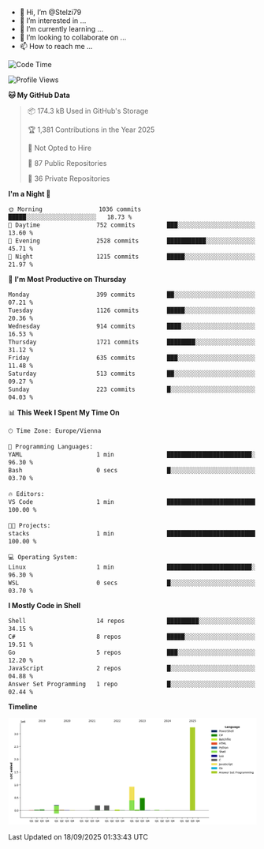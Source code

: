 - 👋 Hi, I’m @Stelzi79
- 👀 I’m interested in ...
- 🌱 I’m currently learning ...
- 💞️ I’m looking to collaborate on ...
- 📫 How to reach me ...

<!--START_SECTION:waka-->
![Code Time](http://img.shields.io/badge/Code%20Time-1%2C144%20hrs%2039%20mins-blue)

![Profile Views](http://img.shields.io/badge/Profile%20Views-0-blue)

**🐱 My GitHub Data** 

> 📦 174.3 kB Used in GitHub's Storage 
 > 
> 🏆 1,381 Contributions in the Year 2025
 > 
> 🚫 Not Opted to Hire
 > 
> 📜 87 Public Repositories 
 > 
> 🔑 36 Private Repositories 
 > 
**I'm a Night 🦉** 

```text
🌞 Morning                1036 commits        █████░░░░░░░░░░░░░░░░░░░░   18.73 % 
🌆 Daytime                752 commits         ███░░░░░░░░░░░░░░░░░░░░░░   13.60 % 
🌃 Evening                2528 commits        ███████████░░░░░░░░░░░░░░   45.71 % 
🌙 Night                  1215 commits        █████░░░░░░░░░░░░░░░░░░░░   21.97 % 
```
📅 **I'm Most Productive on Thursday** 

```text
Monday                   399 commits         ██░░░░░░░░░░░░░░░░░░░░░░░   07.21 % 
Tuesday                  1126 commits        █████░░░░░░░░░░░░░░░░░░░░   20.36 % 
Wednesday                914 commits         ████░░░░░░░░░░░░░░░░░░░░░   16.53 % 
Thursday                 1721 commits        ████████░░░░░░░░░░░░░░░░░   31.12 % 
Friday                   635 commits         ███░░░░░░░░░░░░░░░░░░░░░░   11.48 % 
Saturday                 513 commits         ██░░░░░░░░░░░░░░░░░░░░░░░   09.27 % 
Sunday                   223 commits         █░░░░░░░░░░░░░░░░░░░░░░░░   04.03 % 
```


📊 **This Week I Spent My Time On** 

```text
🕑︎ Time Zone: Europe/Vienna

💬 Programming Languages: 
YAML                     1 min               ████████████████████████░   96.30 % 
Bash                     0 secs              █░░░░░░░░░░░░░░░░░░░░░░░░   03.70 % 

🔥 Editors: 
VS Code                  1 min               █████████████████████████   100.00 % 

🐱‍💻 Projects: 
stacks                   1 min               █████████████████████████   100.00 % 

💻 Operating System: 
Linux                    1 min               ████████████████████████░   96.30 % 
WSL                      0 secs              █░░░░░░░░░░░░░░░░░░░░░░░░   03.70 % 
```

**I Mostly Code in Shell** 

```text
Shell                    14 repos            █████████░░░░░░░░░░░░░░░░   34.15 % 
C#                       8 repos             █████░░░░░░░░░░░░░░░░░░░░   19.51 % 
Go                       5 repos             ███░░░░░░░░░░░░░░░░░░░░░░   12.20 % 
JavaScript               2 repos             █░░░░░░░░░░░░░░░░░░░░░░░░   04.88 % 
Answer Set Programming   1 repo              █░░░░░░░░░░░░░░░░░░░░░░░░   02.44 % 
```



**Timeline**

![Lines of Code chart](https://raw.githubusercontent.com/Stelzi79/Stelzi79/main/assets/bar_graph.png)


 Last Updated on 18/09/2025 01:33:43 UTC
<!--END_SECTION:waka-->

<!---
Stelzi79/Stelzi79 is a ✨ special ✨ repository because its `README.md` (this file) appears on your GitHub profile.
You can click the Preview link to take a look at your changes.
--->
